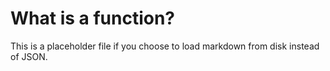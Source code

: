 
# What is a function?
This is a placeholder file if you choose to load markdown from disk instead of JSON.
